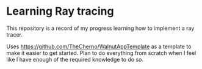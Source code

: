 # Learning Ray tracing

This repository is a record of my progress learning how to implement a ray tracer.

Uses https://github.com/TheCherno/WalnutAppTemplate as a template to make it easier to get started. Plan to do everything from scratch when I feel like I have enough of the required knowledge to do so.
